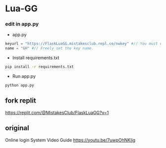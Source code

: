 # Lua-GG

### edit in app.py
* app.py
```py
keyurl = "https://FlaskLuaGG.mistakesclub.repl.co/nwkey" #// You must enter your own url followed by /nwkey
name = "GH" #// Freely set the key name.
```
* Install requirements.txt
```sh
pip install -r requirements.txt
```
* Run app.py
```sh
python app.py
```
## fork replit
https://replit.com/@MistakesClub/FlaskLuaGG?v=1
## original
Online login System
Video Guide
https://youtu.be/7uwpOhNKIjg
